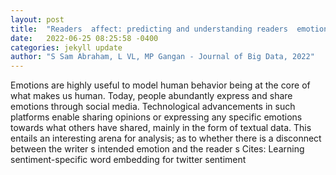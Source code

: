 ```yaml
---
layout: post
title:  "Readers  affect: predicting and understanding readers  emotions with deep learning"
date:   2022-06-25 08:25:58 -0400
categories: jekyll update
author: "S Sam Abraham, L VL, MP Gangan - Journal of Big Data, 2022"
---
```

Emotions are highly useful to model human behavior being at the core of what makes us human. Today, people abundantly express and share emotions through social media. Technological advancements in such platforms enable sharing opinions or expressing any specific emotions towards what others have shared, mainly in the form of textual data. This entails an interesting arena for analysis; as to whether there is a disconnect between the writer s intended emotion and the reader s 
Cites: Learning sentiment-specific word embedding for twitter sentiment
